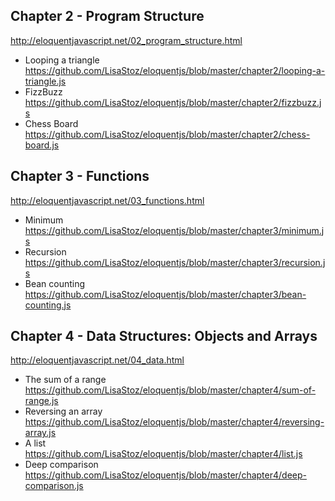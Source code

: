 ## Chapter 2 - Program Structure

http://eloquentjavascript.net/02_program_structure.html

- Looping a triangle<br>
  https://github.com/LisaStoz/eloquentjs/blob/master/chapter2/looping-a-triangle.js
- FizzBuzz<br>
  https://github.com/LisaStoz/eloquentjs/blob/master/chapter2/fizzbuzz.js
- Chess Board<br>
  https://github.com/LisaStoz/eloquentjs/blob/master/chapter2/chess-board.js

## Chapter 3 - Functions

http://eloquentjavascript.net/03_functions.html

- Minimum<br>
  https://github.com/LisaStoz/eloquentjs/blob/master/chapter3/minimum.js
- Recursion<br>
  https://github.com/LisaStoz/eloquentjs/blob/master/chapter3/recursion.js
- Bean counting<br>
  https://github.com/LisaStoz/eloquentjs/blob/master/chapter3/bean-counting.js

## Chapter 4 - Data Structures: Objects and Arrays

http://eloquentjavascript.net/04_data.html

- The sum of a range<br>
  https://github.com/LisaStoz/eloquentjs/blob/master/chapter4/sum-of-range.js
- Reversing an array<br>
  https://github.com/LisaStoz/eloquentjs/blob/master/chapter4/reversing-array.js
- A list<br>
  https://github.com/LisaStoz/eloquentjs/blob/master/chapter4/list.js
- Deep comparison<br>
  https://github.com/LisaStoz/eloquentjs/blob/master/chapter4/deep-comparison.js

